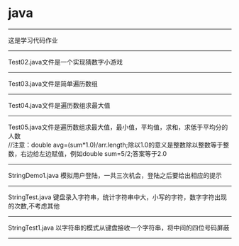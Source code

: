 # java  
****
这是学习代码作业  
****
Test02.java文件是一个实现猜数字小游戏  
****
Test03.java文件是简单遍历数组  
****
Test04.java文件是遍历数组求最大值  
****
Test05.java文件是遍历数组求最大值，最小值，平均值，求和，求低于平均分的人数  
//注意：double avg=(sum*1.0)/arr.length;除以1.0的意义是整数除以整数等于整数，右边给左边赋值，例如double sum=5/2;答案等于2.0  
****
StringDemo1.java 模拟用户登陆，一共三次机会，登陆之后要给出相应的提示  
****
StringTest.java 键盘录入字符串，统计字符串中大，小写的字符，数字字符出现的次数,不考虑其他  
****
StringTest1.java 以字符串的模式从键盘接收一个字符串，将中间的四位号码屏蔽  
****
